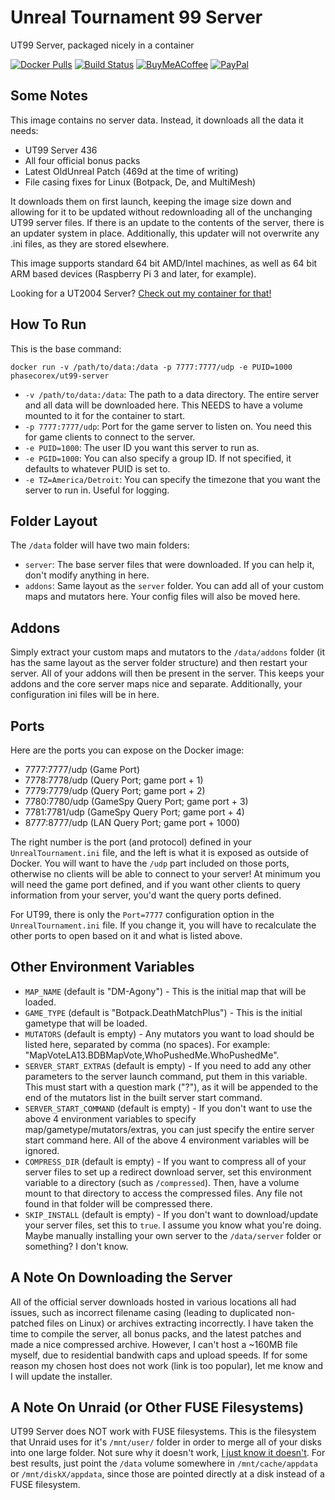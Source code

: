 # Unreal Tournament 99 Server
UT99 Server, packaged nicely in a container

[![Docker Pulls](https://img.shields.io/docker/pulls/phasecorex/ut99-server)](https://hub.docker.com/r/phasecorex/ut99-server)
[![Build Status](https://github.com/PhasecoreX/docker-ut99-server/workflows/build/badge.svg)](https://github.com/PhasecoreX/docker-ut99-server/actions?query=workflow%3Abuild)
[![BuyMeACoffee](https://img.shields.io/badge/buy%20me%20a%20coffee-donate-orange)](https://buymeacoff.ee/phasecorex)
[![PayPal](https://img.shields.io/badge/paypal-donate-blue)](https://paypal.me/pcx)

## Some Notes
This image contains no server data. Instead, it downloads all the data it needs:
 - UT99 Server 436
 - All four official bonus packs
 - Latest OldUnreal Patch (469d at the time of writing)
 - File casing fixes for Linux (Botpack, De, and MultiMesh)

It downloads them on first launch, keeping the image size down and allowing for it to be updated without redownloading all of the unchanging UT99 server files. If there is an update to the contents of the server, there is an updater system in place. Additionally, this updater will not overwrite any .ini files, as they are stored elsewhere.

This image supports standard 64 bit AMD/Intel machines, as well as 64 bit ARM based devices (Raspberry Pi 3 and later, for example).

Looking for a UT2004 Server? [Check out my container for that!](https://github.com/PhasecoreX/docker-ut2004-server)

## How To Run
This is the base command:
```
docker run -v /path/to/data:/data -p 7777:7777/udp -e PUID=1000 phasecorex/ut99-server
```
- `-v /path/to/data:/data`: The path to a data directory. The entire server and all data will be downloaded here. This NEEDS to have a volume mounted to it for the container to start.
- `-p 7777:7777/udp`: Port for the game server to listen on. You need this for game clients to connect to the server.
- `-e PUID=1000`: The user ID you want this server to run as.
- `-e PGID=1000`: You can also specify a group ID. If not specified, it defaults to whatever PUID is set to.
- `-e TZ=America/Detroit`: You can specify the timezone that you want the server to run in. Useful for logging.

## Folder Layout
The `/data` folder will have two main folders:
- `server`: The base server files that were downloaded. If you can help it, don't modify anything in here.
- `addons`: Same layout as the `server` folder. You can add all of your custom maps and mutators here. Your config files will also be moved here.

## Addons
Simply extract your custom maps and mutators to the `/data/addons` folder (it has the same layout as the server folder structure) and then restart your server. All of your addons will then be present in the server. This keeps your addons and the core server maps nice and separate. Additionally, your configuration ini files will be in here.

## Ports
Here are the ports you can expose on the Docker image:
- 7777:7777/udp  (Game Port)
- 7778:7778/udp  (Query Port; game port + 1)
- 7779:7779/udp  (Query Port; game port + 2)
- 7780:7780/udp  (GameSpy Query Port; game port + 3)
- 7781:7781/udp  (GameSpy Query Port; game port + 4)
- 8777:8777/udp  (LAN Query Port; game port + 1000)

The right number is the port (and protocol) defined in your `UnrealTournament.ini` file, and the left is what it is exposed as outside of Docker. You will want to have the `/udp` part included on those ports, otherwise no clients will be able to connect to your server! At minimum you will need the game port defined, and if you want other clients to query information from your server, you'd want the query ports defined.

For UT99, there is only the `Port=7777` configuration option in the `UnrealTournament.ini` file. If you change it, you will have to recalculate the other ports to open based on it and what is listed above.

## Other Environment Variables
- `MAP_NAME` (default is "DM-Agony") - This is the initial map that will be loaded.
- `GAME_TYPE` (default is "Botpack.DeathMatchPlus") - This is the initial gametype that will be loaded.
- `MUTATORS` (default is empty) - Any mutators you want to load should be listed here, separated by comma (no spaces). For example: "MapVoteLA13.BDBMapVote,WhoPushedMe.WhoPushedMe".
- `SERVER_START_EXTRAS` (default is empty) - If you need to add any other parameters to the server launch command, put them in this variable. This must start with a question mark ("?"), as it will be appended to the end of the mutators list in the built server start command.
- `SERVER_START_COMMAND` (default is empty) - If you don't want to use the above 4 environment variables to specify map/gametype/mutators/extras, you can just specify the entire server start command here. All of the above 4 environment variables will be ignored.
- `COMPRESS_DIR` (default is empty) - If you want to compress all of your server files to set up a redirect download server, set this environment variable to a directory (such as `/compressed`). Then, have a volume mount to that directory to access the compressed files. Any file not found in that folder will be compressed there.
- `SKIP_INSTALL` (default is empty) - If you don't want to download/update your server files, set this to `true`. I assume you know what you're doing. Maybe manually installing your own server to the `/data/server` folder or something? I don't know.

## A Note On Downloading the Server
All of the official server downloads hosted in various locations all had issues, such as incorrect filename casing (leading to duplicated non-patched files on Linux) or archives extracting incorrectly. I have taken the time to compile the server, all bonus packs, and the latest patches and made a nice compressed archive. However, I can't host a ~160MB file myself, due to residential bandwith caps and upload speeds. If for some reason my chosen host does not work (link is too popular), let me know and I will update the installer.

## A Note On Unraid (or Other FUSE Filesystems)
UT99 Server does NOT work with FUSE filesystems. This is the filesystem that Unraid uses for it's `/mnt/user/` folder in order to merge all of your disks into one large folder. Not sure why it doesn't work, [I just know it doesn't](https://github.com/PhasecoreX/docker-ut2004-server/issues/5). For best results, just point the `/data` volume somewhere in `/mnt/cache/appdata` or `/mnt/diskX/appdata`, since those are pointed directly at a disk instead of a FUSE filesystem.

